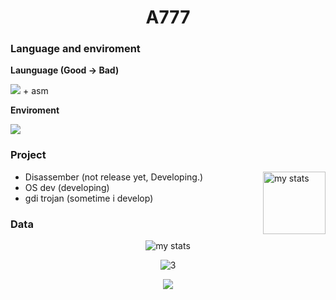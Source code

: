 <h1 align="center">A777</h1>

### Language and enviroment
**Launguage (Good -> Bad)**

[![](https://skillicons.dev/icons?i=cs,c,cpp,typescript,python,javascript)](https://skillicons.dev) + asm

**Enviroment**

[![](https://skillicons.dev/icons?i=rider,cmake,vscode,github,windows,visualstudio,kali,linux,ubuntu,clion,blender,qt)](https://skillicons.dev)
### Project
<img alt="my stats" align="right" height="100px" src="https://github-readme-stats.vercel.app/api?username=Athree7&hide=stars,issues&show_icons=true&border_radius=4.5&theme=radical&count_private=true&include_all_commits=true"></img>
- Disassember (not release yet, Developing.)
- OS dev (developing)
- gdi trojan (sometime i develop)

### Data
<p align="center">
<img alt="my stats" src="https://github-profile-trophy.vercel.app/?username=Athree7&theme=onedark&row=1&no-frame=true"></img>
</p>
<p align="center">
<img alt="3" src="https://github-readme-stats.vercel.app/api/top-langs/?username=Athree7&layout=compact&hide=makefile&theme=radical&count_private=true)](https://github.com/anuraghazra/github-readme-stats">
</p>
<p align="center"><img align="center" src="https://profile-counter.glitch.me/{KTxXxX0828}/count.svg" /></p> 

